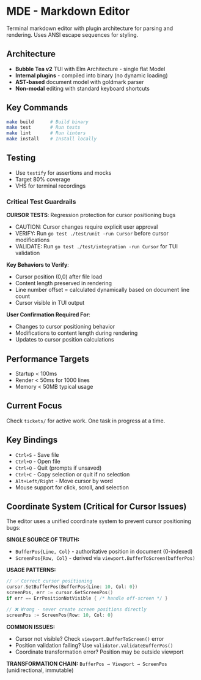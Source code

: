 # MDE - Markdown Editor

Terminal markdown editor with plugin architecture for parsing and rendering. Uses ANSI escape sequences for styling.

## Architecture
- **Bubble Tea v2** TUI with Elm Architecture - single flat Model
- **Internal plugins** - compiled into binary (no dynamic loading)
- **AST-based** document model with goldmark parser
- **Non-modal** editing with standard keyboard shortcuts

## Key Commands
```bash
make build      # Build binary
make test       # Run tests  
make lint       # Run linters
make install    # Install locally
```

## Testing
- Use `testify` for assertions and mocks
- Target 80% coverage
- VHS for terminal recordings

### Critical Test Guardrails
**CURSOR TESTS**: Regression protection for cursor positioning bugs
- CAUTION: Cursor changes require explicit user approval
- VERIFY: Run `go test ./test/unit -run Cursor` before cursor modifications
- VALIDATE: Run `go test ./test/integration -run Cursor` for TUI validation

**Key Behaviors to Verify**:
- Cursor position (0,0) after file load
- Content length preserved in rendering
- Line number offset = calculated dynamically based on document line count
- Cursor visible in TUI output

**User Confirmation Required For**:
- Changes to cursor positioning behavior
- Modifications to content length during rendering
- Updates to cursor position calculations

## Performance Targets
- Startup < 100ms
- Render < 50ms for 1000 lines
- Memory < 50MB typical usage

## Current Focus
Check `tickets/` for active work. One task in progress at a time.

## Key Bindings
- `Ctrl+S` - Save file
- `Ctrl+O` - Open file
- `Ctrl+Q` - Quit (prompts if unsaved)
- `Ctrl+C` - Copy selection or quit if no selection
- `Alt+Left/Right` - Move cursor by word
- Mouse support for click, scroll, and selection

## Coordinate System (Critical for Cursor Issues)

The editor uses a unified coordinate system to prevent cursor positioning bugs:

**SINGLE SOURCE OF TRUTH:**
- `BufferPos{Line, Col}` - authoritative position in document (0-indexed)
- `ScreenPos{Row, Col}` - derived via `viewport.BufferToScreen(bufferPos)`

**USAGE PATTERNS:**
```go
// ✅ Correct cursor positioning
cursor.SetBufferPos(BufferPos{Line: 10, Col: 0})
screenPos, err := cursor.GetScreenPos()
if err == ErrPositionNotVisible { /* handle off-screen */ }

// ❌ Wrong - never create screen positions directly
screenPos := ScreenPos{Row: 10, Col: 0}
```

**COMMON ISSUES:**
- Cursor not visible? Check `viewport.BufferToScreen()` error
- Position validation failing? Use `validator.ValidateBufferPos()`
- Coordinate transformation error? Position may be outside viewport

**TRANSFORMATION CHAIN:**
`BufferPos → Viewport → ScreenPos` (unidirectional, immutable)